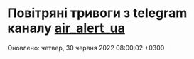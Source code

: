 # Повітряні тривоги з telegram каналу [air_alert_ua](https://t.me/air_alert_ua)

Оновлено:
четвер, 30 червня 2022 08:00:02 +0300

